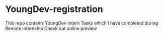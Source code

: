 # YoungDev-registration
This repo contains YoungDev Intern Tasks which I have completed during Remote Internship Check out online preview 
